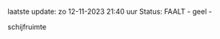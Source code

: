 laatste update: 
zo 12-11-2023 21:40   uur 
Status: FAALT - geel - 
<div class="service Y">schijfruimte</div>